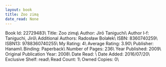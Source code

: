 ```yaml
---
layout: book
title: Zoo zimą
date_read: None
---
```


Book Id: 22729483\ 
Title: Zoo zimą\ 
Author: Jirō Taniguchi\ 
Author l-f: Taniguchi, Jirō\ 
Additional Authors: Radosław Bolałek\ 
ISBN: 8360740259\ 
ISBN13: 9788360740255\ 
My Rating: 4\ 
Average Rating: 3.90\ 
Publisher: Hanami\ 
Binding: Paperback\ 
Number of Pages: 236\ 
Year Published: 2009\ 
Original Publication Year: 2008\ 
Date Read: \ 
Date Added: 2016/07/20\ 
Exclusive Shelf: read\ 
Read Count: 1\ 
Owned Copies: 0\ 


